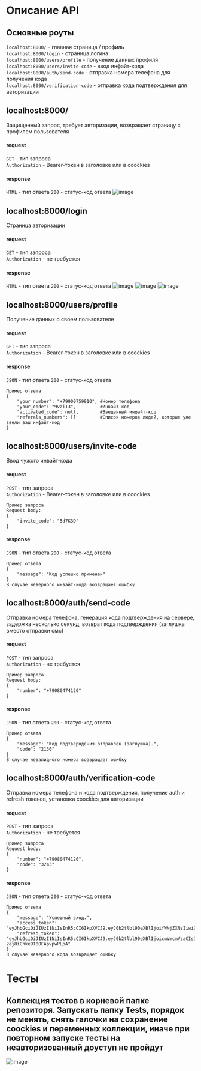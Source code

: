 # Описание API
## Основные роуты
```localhost:8000/``` - главная страница / профиль<br>
```localhost:8000/login``` - страница логина<br>
```localhost:8000/users/profile``` - получение данных профиля<br>
```localhost:8000/users/invite-code``` - ввод инфайт-кода<br>
```localhost:8000/auth/send-code``` - отправка номера телефона для получения кода<br>
```localhost:8000/verification-code``` - отправка кода подтверждения для авторизации<br>



## localhost:8000/
Защищенный запрос, требует авторизации, возвращает страницу с профилем пользователя
#### request
```GET``` - тип запроса<br>
```Authorization``` - Bearer-токен в заголовке или в coockies<br>
#### response
```HTML``` - тип ответа
```200``` - статус-код ответа
![image](https://github.com/user-attachments/assets/ac981928-1b31-4a5f-9691-6dc2b4b325c4)



## localhost:8000/login
Страница авторизации
#### request
```GET``` - тип запроса<br>
```Authorization``` - не требуется
#### response
```HTML``` - тип ответа
```200``` - статус-код ответа
![image](https://github.com/user-attachments/assets/8b847f90-0969-4789-b06e-3a4c36eff2b7)
![image](https://github.com/user-attachments/assets/ede7de50-134a-4907-b755-74240df73ba6)
![image](https://github.com/user-attachments/assets/acde482e-2512-401d-9006-91184d9493f8)





## localhost:8000/users/profile
Получение данных о своем пользователе
#### request
```GET``` - тип запроса<br>
```Authorization``` - Bearer-токен в заголовке или в coockies<br>
#### response
```JSON``` - тип ответа
```200``` - статус-код ответа
```
Пример ответа
{
    "your_number": "+79900759910", #Номер телефона
    "your_code": "9vzi13",         #Инвайт-код
    "activated_code": null,        #Введенный инфайт-код
    "referals_numbers": []         #Список номеров людей, которые уже ввели ваш инфайт-код
}
```



## localhost:8000/users/invite-code
Ввод чужого инвайт-кода
#### request
```POST``` - тип запроса<br>
```Authorization``` - Bearer-токен в заголовке или в coockies<br>
```
Пример запроса
Request body:
{
    "invite_code": "5d7K3D" 
}
```
#### response
```JSON``` - тип ответа
```200``` - статус-код ответа
```
Пример ответа
{
    "message": "Код успешно применен"
}
В случае неверного инвайт-кода возвращает ошибку
```



## localhost:8000/auth/send-code
Отправка номера телефона, генерация кода подтверждения на сервере, задержка несколько секунд, возврат кода подтверждения (заглушка вместо отправки смс)
#### request
```POST``` - тип запроса<br>
```Authorization``` - не требуется
```
Пример запроса
Request body:
{
    "number": "+79080474120" 
}
```
#### response
```JSON``` - тип ответа
```200``` - статус-код ответа
```
Пример ответа
{
    "message": "Код подтверждения отправлен (заглушка).",
    "code": "2130"
}
В случае невалидного номера возвращает ошибку
```



## localhost:8000/auth/verification-code
Отправка номера телефона и кода подтверждения, получение auth и refresh токенов, установка coockies для авторизации
#### request
```POST``` - тип запроса<br>
```Authorization``` - не требуется
```
Пример запроса
Request body:
{
    "number": "+79080474120",
    "code": "3243" 
}
```
#### response
```JSON``` - тип ответа
```200``` - статус-код ответа
```
Пример ответа
{
    "message": "Успешный вход.",
    "access_token": "eyJhbGciOiJIUzI1NiIsInR5cCI6IkpXVCJ9.eyJ0b2tlbl90eXBlIjoiYWNjZXNzIiwiZXhwIjoxNzMzMTgwNTAyLCJpYXQiOjE3MzMwOTQxMDIsImp0aSI6IjRkMDQ4Yjk5Zjk4ODQ2NzlhYjVhZmEwYmZjNzI2ZmNhIiwidXNlcl9pZCI6MTl9.K1opgPkPVjclrXi1fawnn2QH5P7DvZwW647l2WPc4ZQ",
    "refresh_token": "eyJhbGciOiJIUzI1NiIsInR5cCI6IkpXVCJ9.eyJ0b2tlbl90eXBlIjoicmVmcmVzaCIsImV4cCI6MTczMzE4MDUwMiwiaWF0IjoxNzMzMDk0MTAyLCJqdGkiOiJiZGI1Mzg2MzZlNzk0NWY5YmVmYTBjYzFhZTYzZTI3OSIsInVzZXJfaWQiOjE5fQ.H2E6RBfpLuVH8MtcZJn-2aj8iChke9T0OFApvpwPLpA"
}
В случае неверного кода возвращает ошибку
```

# Тесты
## Коллекция тестов в корневой папке репозиторя. Запускать папку Tests, порядок не менять, снять галочки на сохранение coockies и переменных коллекции, иначе при повторном запуске тесты на неавторизованный доуступ не пройдут
![image](https://github.com/user-attachments/assets/7a2a4512-1752-4e7f-8192-284ff34b9790)

